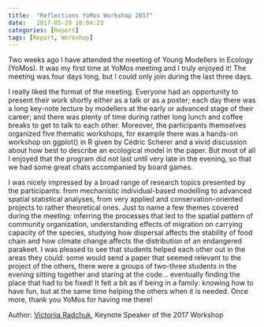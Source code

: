 ```yaml
---
title:  "Reflections YoMos Workshop 2017"
date:   2017-05-29 10:04:23
categories: [Report]
tags: [Report, Workshop]
---
```

Two weeks ago I have attended the meeting of Young Modellers in Ecology (YoMos). It was my first time at YoMos meeting and I truly enjoyed it! The meeting was four days long, but I could only join during the last three days.

I really liked the format of the meeting. Everyone had an opportunity to present their work shortly either as a talk or as a poster; each day there was a long key-note lecture by modellers at the early or advanced stage of their career; and there was plenty of time during rather long lunch and coffee breaks to get to talk to each other. Moreover, the participants themselves organized five thematic workshops, for example there was a hands-on workshop on ggplot() in R given by Cédric Scherer and a vivid discussion about how best to describe an ecological model in the paper. But most of all I enjoyed that the program did not last until very late in the evening, so that we had some great chats accompanied by board games.

I was nicely impressed by a broad range of research topics presented by the participants: from mechanistic individual-based modelling to advanced spatial statistical analyses, from very applied and conservation-oriented projects to rather theoretical ones. Just to name a few themes covered during the meeting: inferring the processes that led to the spatial pattern of community organization, understanding effects of migration on carrying capacity of the species, studying how dispersal affects the stability of food chain and how climate change affects the distribution of an endangered parakeet. I was pleased to see that students helped each other out in the areas they could: some would send a paper that seemed relevant to the project of the others, there were a groups of two-three students in the evening sitting together and staring at the code... eventually finding the place that had to be fixed! It felt a bit as if being in a family: knowing how to have fun, but at the same time helping the others when it is needed. Once more, thank you YoMos for having me there!


Author: [Victoriia Radchuk](http://www.izw-berlin.de/dr-radchuk-viktoriia.html), Keynote Speaker of the 2017 Workshop
